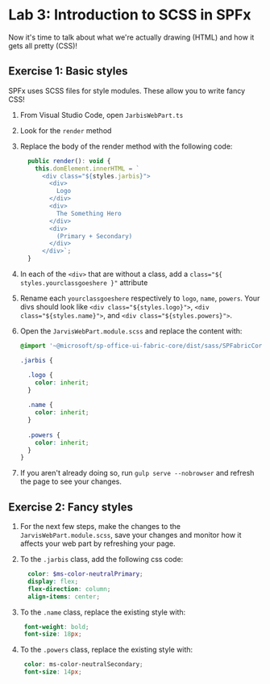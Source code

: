 # Lab 3: Introduction to SCSS in SPFx

Now it's time to talk about what we're actually drawing (HTML) and how it gets all pretty (CSS)!

## Exercise 1: Basic styles

SPFx uses SCSS files for style modules. These allow you to write fancy CSS!

1. From Visual Studio Code, open `JarbisWebPart.ts`
1. Look for the `render` method
1. Replace the body of the render method with the following code:

    ```javascript
      public render(): void {
        this.domElement.innerHTML = `
          <div class="${styles.jarbis}">
            <div>
              Logo
            </div>
            <div>
              The Something Hero
            </div>
            <div>
              (Primary + Secondary)
            </div>
          </div>`;
      }
     ```

1. In each of the `<div>` that are without a class, add a `class="${ styles.yourclassgoeshere }"` attribute
1. Rename each `yourclassgoeshere` respectively to `logo`, `name`, `powers`. Your divs should look like `<div class="${styles.logo}">`, `<div class="${styles.name}">`, and `<div class="${styles.powers}">`.
1. Open the `JarvisWebPart.module.scss` and replace the content with:

    ```scss
    @import '~@microsoft/sp-office-ui-fabric-core/dist/sass/SPFabricCore.scss';
    
    .jarbis {
    
      .logo {
        color: inherit;
      }
      
      .name {
        color: inherit;
      }
      
      .powers {
        color: inherit;
      }
    }
    ```

1. If you aren't already doing so, run `gulp serve --nobrowser` and refresh the page to see your changes.


## Exercise 2: Fancy styles

1. For the next few steps, make the changes to the `JarvisWebPart.module.scss`, save your changes and monitor how it affects your web part by refreshing your page.
1. To the `.jarbis` class, add the following css code: 

    ```scss
      color: $ms-color-neutralPrimary;
      display: flex;
      flex-direction: column;
      align-items: center;
    ```

1. To the `.name` class, replace the existing style with:

   ```scss
    font-weight: bold;
    font-size: 18px;
   ```

1. To the `.powers` class, replace the existing style with:

   ```scss
    color: ms-color-neutralSecondary;
    font-size: 14px;
   ```
